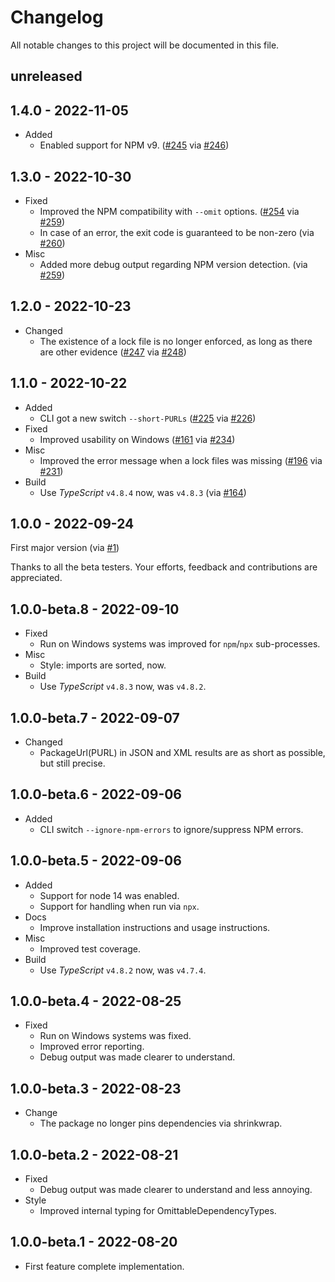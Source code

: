 # Changelog

All notable changes to this project will be documented in this file.

## unreleased

## 1.4.0 - 2022-11-05

* Added
  * Enabled support for NPM v9. ([#245] via [#246])

[#245]: https://github.com/CycloneDX/cyclonedx-node-npm/issues/245
[#246]: https://github.com/CycloneDX/cyclonedx-node-npm/pull/246

## 1.3.0 - 2022-10-30

* Fixed
  * Improved the NPM compatibility with `--omit` options. ([#254] via [#259])
  * In case of an error, the exit code is guaranteed to be non-zero (via [#260])
* Misc
  * Added more debug output regarding NPM version detection. (via [#259])

[#254]: https://github.com/CycloneDX/cyclonedx-node-npm/issues/254
[#259]: https://github.com/CycloneDX/cyclonedx-node-npm/pull/259
[#260]: https://github.com/CycloneDX/cyclonedx-node-npm/pull/260

## 1.2.0 - 2022-10-23

* Changed
  * The existence of a lock file is no longer enforced, as long as there are other evidence ([#247] via [#248])

[#247]: https://github.com/CycloneDX/cyclonedx-node-npm/issues/247
[#248]: https://github.com/CycloneDX/cyclonedx-node-npm/pull/248

## 1.1.0 - 2022-10-22

* Added
  * CLI got a new switch `--short-PURLs` ([#225] via [#226])
* Fixed
  * Improved usability on Windows ([#161] via [#234])
* Misc
  * Improved the error message when a lock files was missing ([#196] via [#231])
* Build
  * Use _TypeScript_ `v4.8.4` now, was `v4.8.3` (via [#164])

[#161]: https://github.com/CycloneDX/cyclonedx-node-npm/issues/161
[#164]: https://github.com/CycloneDX/cyclonedx-node-npm/pull/164
[#196]: https://github.com/CycloneDX/cyclonedx-node-npm/issues/196
[#225]: https://github.com/CycloneDX/cyclonedx-node-npm/issues/225
[#226]: https://github.com/CycloneDX/cyclonedx-node-npm/pull/226
[#231]: https://github.com/CycloneDX/cyclonedx-node-npm/pull/231
[#234]: https://github.com/CycloneDX/cyclonedx-node-npm/pull/234

## 1.0.0 - 2022-09-24

First major version (via [#1])

Thanks to all the beta testers. Your efforts, feedback and contributions are appreciated.

[#1]: https://github.com/CycloneDX/cyclonedx-node-npm/pull/1

## 1.0.0-beta.8 - 2022-09-10

* Fixed
  * Run on Windows systems was improved for `npm`/`npx` sub-processes.
* Misc
  * Style: imports are sorted, now.
* Build
  * Use _TypeScript_ `v4.8.3` now, was `v4.8.2`.

## 1.0.0-beta.7 - 2022-09-07

* Changed
  * PackageUrl(PURL) in JSON and XML results are as short as possible, but still precise.

## 1.0.0-beta.6 - 2022-09-06

* Added
  * CLI switch `--ignore-npm-errors` to ignore/suppress NPM errors.

## 1.0.0-beta.5 - 2022-09-06

* Added
  * Support for node 14 was enabled.
  * Support for handling when run via `npx`.
* Docs
  * Improve installation instructions and usage instructions.
* Misc
  * Improved test coverage.
* Build
  * Use _TypeScript_ `v4.8.2` now, was `v4.7.4`.

## 1.0.0-beta.4 - 2022-08-25

* Fixed
  * Run on Windows systems was fixed.
  * Improved error reporting.
  * Debug output was made clearer to understand.

## 1.0.0-beta.3 - 2022-08-23

* Change
  * The package no longer pins dependencies via shrinkwrap.

## 1.0.0-beta.2 - 2022-08-21

* Fixed
  * Debug output was made clearer to understand and less annoying.
* Style
  * Improved internal typing for OmittableDependencyTypes.

## 1.0.0-beta.1 - 2022-08-20

* First feature complete implementation.
